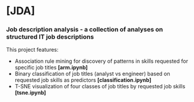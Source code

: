 # [JDA]

### Job description analysis - a collection of analyses on structured IT job descriptions

This project features:

- Association rule mining for discovery of patterns in skills requested for specific job titles **[arm.ipynb]**
- Binary classification of job titles (analyst vs engineer) based on requested job skills as predictors **[classification.ipynb]**
- T-SNE visualization of four classes of job titles by requested job skills **[tsne.ipynb]**
